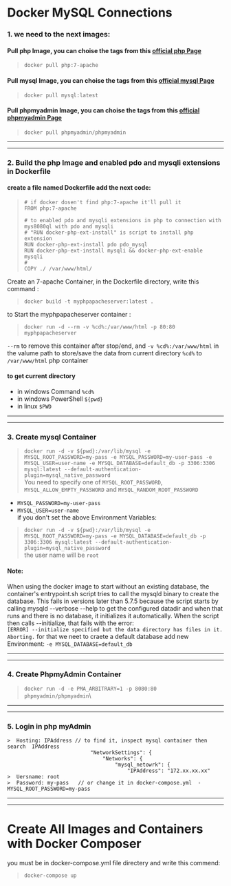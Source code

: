 # Docker MySQL Connections

### 1. we need to the next images:

#### Pull php Image, you can choise the tags from this [official php Page](https://hub.docker.com/_/php?tab=description) 
>  `docker pull php:7-apache`
#### Pull mysql Image, you can choise the tags from this [official mysql Page](https://hub.docker.com/_/mysql)
>  `docker pull mysql:latest`

#### Pull phpmyadmin Image, you can choise the tags from this [official phpmyadmin Page](https://hub.docker.com/r/phpmyadmin/phpmyadmin)
>  `docker pull phpmyadmin/phpmyadmin`
___
___
### 2. Build the php Image and enabled pdo and mysqli extensions in Dockerfile

#### create a file named **Dockerfile** add the next code:
>  ```
>  # if docker dosen't find php:7-apache it'll pull it 
>  FROM php:7-apache
>  
>  # to enabled pdo and mysqli extensions in php to connection with mys8080ql with pdo and mysqli
>  # "RUN docker-php-ext-install" is script to install php extension
>  RUN docker-php-ext-install pdo pdo_mysql
>  RUN docker-php-ext-install mysqli && docker-php-ext-enable mysqli
>  # 
>  COPY ./ /var/www/html/
>  ```

Create an 7-apache Container, in the Dockerfile directory, write this command : 
>  `docker build -t myphpapacheserver:latest .`

to Start the myphpapacheserver container :
>  `docker run -d --rm -v %cd%:/var/www/html -p 80:80 myphpapacheserver `

`--rm` to remove this container after stop/end, and `-v %cd%:/var/www/html` in the valume path to store/save the data from current directory `%cd%` to `/var/www/html` php container

#### to get current directory
*  in windows Command `%cd%`
*  in windows PowerShell `${pwd}`
*  in linux `$PWD`
___
___
### 3. Create mysql Container
>  `docker run -d -v ${pwd}:/var/lib/mysql -e MYSQL_ROOT_PASSWORD=my-pass -e MYSQL_PASSWORD=my-user-pass -e MYSQL_USER=user-name -e MYSQL_DATABASE=default_db -p 3306:3306 mysql:latest --default-authentication-plugin=mysql_native_password `\
You need to specify one of `MYSQL_ROOT_PASSWORD`, `MYSQL_ALLOW_EMPTY_PASSWORD` and `MYSQL_RANDOM_ROOT_PASSWORD`
*  ``MYSQL_PASSWORD=my-user-pass`` 
*  ``MYSQL_USER=user-name``\
if you don't set the above Environment Variables:
>  `docker run -d -v ${pwd}:/var/lib/mysql -e MYSQL_ROOT_PASSWORD=my-pass -e MYSQL_DATABASE=default_db -p 3306:3306 mysql:latest --default-authentication-plugin=mysql_native_password `\
the user name will be ``root``

#### Note:
When using the docker image to start without an existing database, the container's entrypoint.sh script tries to call the mysqld binary to create the database. This fails in versions later than 5.7.5 because the script starts by calling mysqld --verbose --help to get the configured datadir and when that runs and there is no database, it initializes it automatically.
When the script then calls --initialize, that fails with the error:\
``[ERROR] --initialize specified but the data directory has files in it. Aborting.``
for that we neet to craete a default database
add new Environment: ``-e MYSQL_DATABASE=default_db``

___
___
### 4. Create PhpmyAdmin Container
>  `docker run -d -e PMA_ARBITRARY=1 -p 8080:80 phpmyadmin/phpmyadmin`\
___
___

### 5. Login in php myAdmin

 ```
 >  Hosting: IPAddress // to find it, inspect mysql container then search  IPAddress
                            "NetworkSettings": {
                                "Networks": {
                                    "mysql_netowrk": {
                                        "IPAddress": "172.xx.xx.xx"
 >  Uersname: root
 >  Password: my-pass   // or change it in docker-compose.yml  - MYSQL_ROOT_PASSWORD=my-pass

 ```
___
___

# Create All Images and Containers with Docker Composer
you must be in docker-compose.yml file directery and write this commend:
>  `docker-compose up`



